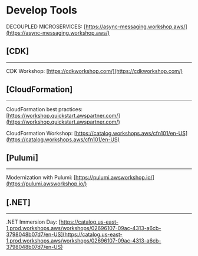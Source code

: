 # Develop Tools



DECOUPLED MICROSERVICES: [https://async-messaging.workshop.aws/](https://async-messaging.workshop.aws/)


## [CDK]
**********


CDK Workshop: [https://cdkworkshop.com/](https://cdkworkshop.com/)








## [CloudFormation]
**********


CloudFormation best practices: [https://workshop.quickstart.awspartner.com/](https://workshop.quickstart.awspartner.com/)


CloudFormation Workshop: [https://catalog.workshops.aws/cfn101/en-US](https://catalog.workshops.aws/cfn101/en-US)




## [Pulumi]
**********

Modernization with Pulumi: [https://pulumi.awsworkshop.io/](https://pulumi.awsworkshop.io/)


## [.NET]
**********

.NET Immersion Day: [https://catalog.us-east-1.prod.workshops.aws/workshops/02696107-09ac-4313-a6cb-3798048b07d7/en-US](https://catalog.us-east-1.prod.workshops.aws/workshops/02696107-09ac-4313-a6cb-3798048b07d7/en-US)




